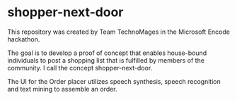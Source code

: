 # shopper-next-door

This repository was created by Team TechnoMages in the Microsoft Encode hackathon.

The goal is to develop a proof of concept that enables house-bound individuals to post a shopping list that is fulfilled by members of the community. I call the concept shopper-next-door.

The UI for the Order placer utilizes speech synthesis, speech recognition and text mining to assemble an order.
